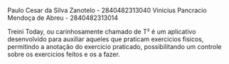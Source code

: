 Paulo Cesar da Silva Zanotelo - 2840482313040 Vinicius Pancracio Mendoça de Abreu - 2840482313014

Treini Today, ou carinhosamente chamado de T² é um aplicativo desenvolvido para auxiliar aqueles que praticam exercicios fisicos, permitindo a anotação do exercicio praticado, possibilitando um controle sobre os exercicios feitos e os a fazer.

